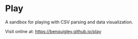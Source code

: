 # Play

A sandbox for playing with CSV parsing and data visualization.

Visit online at: https://benquigley.github.io/play

